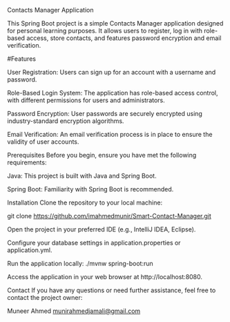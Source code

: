 Contacts Manager Application

This Spring Boot project is a simple Contacts Manager application designed for personal learning purposes. It allows users to register, log in with role-based access, store contacts, and features password encryption and email verification.

#Features

User Registration: Users can sign up for an account with a username and password.

Role-Based Login System: The application has role-based access control, with different permissions for users and administrators.

Password Encryption: User passwords are securely encrypted using industry-standard encryption algorithms.

Email Verification: An email verification process is in place to ensure the validity of user accounts.


Prerequisites
Before you begin, ensure you have met the following requirements:

Java: This project is built with Java and Spring Boot.

Spring Boot: Familiarity with Spring Boot is recommended.


Installation
Clone the repository to your local machine:

git clone https://github.com/imahmedmunir/Smart-Contact-Manager.git

Open the project in your preferred IDE (e.g., IntelliJ IDEA, Eclipse).

Configure your database settings in application.properties or application.yml.

Run the application locally:  ./mvnw spring-boot:run

Access the application in your web browser at http://localhost:8080.

Contact
If you have any questions or need further assistance, feel free to contact the project owner:

Muneer Ahmed
munirahmedjamali@gmail.com
